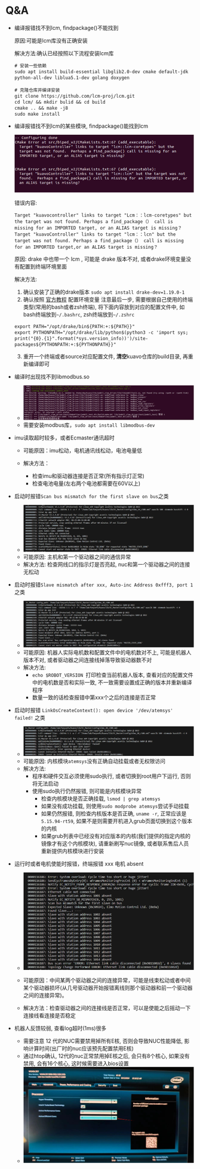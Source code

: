 # Q&A

- 编译报错找不到lcm, findpackage()不能找到

    原因:可能是lcm库没有正确安装

    解决方法:确认已经按照以下流程安装lcm库

    ```shell
    # 安装一些依赖
    sudo apt install build-essential libglib2.0-dev cmake default-jdk python-all-dev liblua5.1-dev golang doxygen

    # 克隆仓库并编译安装
    git clone https://github.com/lcm-proj/lcm.git
    cd lcm/ && mkdir bulid && cd build
    cmake .. && make -j8
    sudo make install

    ```
- 编译报错找不到lcm的某些模块, findpackage()能找到lcm
   
    ![Alt text](./imgs/69e0e900c84ad774b8d0333e07edf93.png)
    
    错误内容: 
    
    ```
    Target "kuavocontroller" links to target "Lcm：：lcm-coretypes" but the target was not found. Perhaps a find_package（） call is missing for an IMPORTED target, or an ALIAS target is missing？ Target "kuavoController" links to target "lcm：：lcn" but the target was not found. Perhaps a find_package（） call is missing for an IMPORTED target,or an ALIAS target is missing？
    ```

    原因: drake 中也带一个 lcm , 可能是 drake 版本不对, 或者drake环境变量没有配置到终端环境里面

    解决方法:
    1. 确认安装了正确的drake版本 `sudo apt install drake-dev=1.19.0-1`
    2. 确认按照 [官方教程](https://drake.mit.edu/apt.html) 配置环境变量
    注意最后一步, 需要根据自己使用的终端类型(常用的bash或者zsh终端), 将下面内容放到对应的配置文件中, 如bash终端放到`~/.bashrc`, zsh终端放到`~/.zshrc`
    ```shell
    export PATH="/opt/drake/bin${PATH:+:${PATH}}"
    export PYTHONPATH="/opt/drake/lib/python$(python3 -c 'import sys; print("{0}.{1}".format(*sys.version_info))')/site-packages${PYTHONPATH:+:${PYTHONPATH}}"
    ```
    3. 重开一个终端或者source对应配置文件, **清空**kuavo仓库的build目录, 再重新编译即可
   
- 编译时出现找不到libmodbus.so
    - ![Alt text](./imgs/image-1.png)
    - 需要安装modbus库，`sudo apt install libmodbus-dev`

- imu读取超时较多，或者Ecmaster通讯超时

    - 可能原因：imu松动，电机通讯线松动，电池电量低

    - 解决方法：
        - 检查imu和驱动器连接是否正常(所有指示灯正常)
        - 检查电池电量(左右两个电池都需要在60V以上)

- 启动时报错`Scan bus mismatch for the first slave on bus`之类
    - ![ecmaster_error1](./imgs/ecmaster_error1.png)
    - 可能原因: 主机和第一个驱动器之间的通信异常
    - 解决方法: 检查网线口的指示灯是否亮起, nuc和第一个驱动器之间的连接无松动
- 启动时报错`Slave mismatch after xxx, Auto-inc Address 0xfff3, port 1`之类
    - ![Alt text](./imgs/ecmaster_error2.png)
    - 可能原因: 机器人实际电机数和配置文件中的电机数对不上, 可能是机器人版本不对, 或者驱动器之间连接线掉落导致驱动器数不对
    - 解决方法: 
      - `echo $ROBOT_VERSION `打印检查当前机器人版本, 查看对应的配置文件中的电机数是否和实际一致, 不一致需要设置成正确的版本并重新编译程序
      - 数量一致的话检查报错中第xxx个之后的连接是否正常
- 启动时报错 `LinkOsCreateContext(): open device '/dev/atemsys' failed!` 之类
    - ![Alt text](./imgs/atemsys_error.png)
    - 可能原因: 内核模块`atemsys`没有正确自动挂载或者无权限访问
    - 解决方法: 
      - 程序和硬件交互必须使用sudo执行, 或者切换到root用户下运行, 否则将无法启动
      - 使用sudo执行仍然报错, 则可能是内核模块异常
        - 检查内核模块是否正确挂载, `lsmod | grep atemsys`
        - 如果没有成功挂载, 则使用`sudo modprobe atemsys`尝试手动挂载
        - 如果仍然报错, 则检查内核版本是否正确, `uname -r`, 正常应该是`5.15.94-rt59`, 如果不是则需要开机进入grub页面切换到这个版本的内核
        - 如果grub列表中已经没有对应版本的内核(我们提供的指定内核的镜像才有这个内核模块), 请重新刷写nuc镜像, 或者联系售后人员重新提供内核模块进行安装
  
- 运行时或者电机使能时报错，终端报错 xxx 电机 absent

    - ![Alt text](./imgs/image.png)

    - 可能原因：中间某两个驱动器之间的连接异常，可能是线束松动或者中间某个驱动器损坏(从几号驱动器开始报错离线则那个驱动器和前一个驱动器之间的连接异常)。

    - 解决方法：检查驱动器之间的连接线是否正常，可以是使能之后摇动一下连接线看连接是否稳定 

- 机器人反馈较弱, 查看log超时(1ms)很多
    - 需要注意 12 代的NUC需要禁用掉所有E核, 否则会导致NUC性能降低, 影响计算时间(出厂时的nuc应该预先配置禁用E核)
    - 通过htop确认, 12代的nuc正常禁用掉E核之后, 会只有8个核心, 如果没有禁用, 会有16个核心, 这时候需要进入bios设置
    - ![alt text](./imgs/5f0c39f512ac29efb8777a6917558d4.png)
